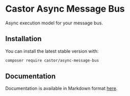 Castor Async Message Bus
========================

Async execution model for your message bus.

## Installation

You can install the latest stable version with:

```bash
composer require castor/async-message-bus
```

## Documentation

Documentation is available in Markdown format [here](docs/README.md).